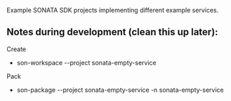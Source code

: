 Example SONATA SDK projects implementing different example services.

## Notes during development (clean this up later):

Create

* son-workspace --project sonata-empty-service

Pack

* son-package --project sonata-empty-service -n sonata-empty-service

